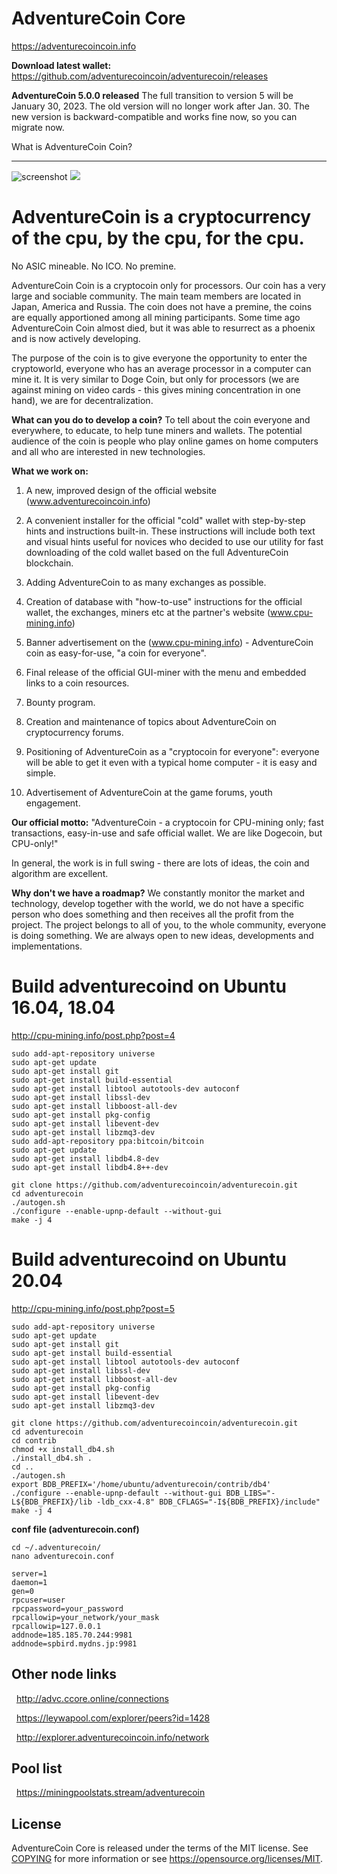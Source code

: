 AdventureCoin Core
=====================================

https://adventurecoincoin.info

**Download latest wallet:**
https://github.com/adventurecoincoin/adventurecoin/releases

**AdventureCoin 5.0.0 released**
The full transition to version 5 will be January 30, 2023.
The old version will no longer work after Jan. 30.
The new version is backward-compatible and works fine now, so you can migrate now.

What is AdventureCoin Coin?

----------------

![screenshot](https://raw.githubusercontent.com/adventurecoincoin/adventurecoin/adventurecoin-5.0.0/docs/screen.png)
![](https://raw.githubusercontent.com/adventurecoincoin/adventurecoin/adventurecoin-4.0.0/docs/images/header-teamwork.png)

# AdventureCoin is a cryptocurrency of the cpu, by the cpu, for the cpu.
No ASIC mineable. No ICO. No premine.

AdventureCoin Coin is a cryptocoin only for processors.
Our coin has a very large and sociable community. The main team members are located in Japan, America and Russia.
The coin does not have a premine, the coins are equally apportioned among all mining participants. Some time ago AdventureCoin Coin almost died, but it was able to resurrect as a phoenix and is now actively developing.

The purpose of the coin is to give everyone the opportunity to enter the cryptoworld, everyone who has an average processor in a computer can mine it. It is very similar to Doge Coin, but only for processors (we are against mining on video cards - this gives mining concentration in one hand), we are for decentralization.

**What can you do to develop a coin?**
To tell about the coin everyone and everywhere, to educate, to help tune miners and wallets. The potential audience of the coin is people who play online games on home computers and all who are interested in new technologies.

**What we work on:**

 1. A new, improved design of the official website (www.adventurecoincoin.info)
 
 2. A convenient installer for the official "cold" wallet with step-by-step hints and instructions built-in. These instructions will include both text and visual hints useful for novices who decided to use our utility for fast downloading of the cold wallet based on the full AdventureCoin blockchain.

 3. Adding AdventureCoin to as many exchanges as possible.

 4. Creation of database with "how-to-use" instructions for the official wallet, the exchanges, miners etc at the partner's website (www.cpu-mining.info)

 5. Banner advertisement on the (www.cpu-mining.info) - AdventureCoin coin as easy-for-use, "a coin for everyone".

 6. Final release of the official GUI-miner with the menu and embedded links to a coin resources.

 7. Bounty program.

 8. Creation and maintenance of topics about AdventureCoin on cryptocurrency forums.

 9. Positioning of AdventureCoin as a "cryptocoin for everyone": everyone will be able to get it even with a typical home computer - it is easy and simple.

10. Advertisement of AdventureCoin at the game forums, youth engagement.

**Our official motto:** "AdventureCoin - a cryptocoin for CPU-mining only; fast transactions, easy-in-use and safe official wallet. We are like Dogecoin, but CPU-only!"

In general, the work is in full swing - there are lots of ideas, the coin and algorithm are excellent.

**Why don't we have a roadmap?**
We constantly monitor the market and technology, develop together with the world, we do not have a specific person who does something and then receives all the profit from the project. The project belongs to all of you, to the whole community, everyone is doing something. We are always open to new ideas, developments and implementations.



# Build adventurecoind on Ubuntu 16.04, 18.04
http://cpu-mining.info/post.php?post=4

```
sudo add-apt-repository universe
sudo apt-get update
sudo apt-get install git
sudo apt-get install build-essential
sudo apt-get install libtool autotools-dev autoconf
sudo apt-get install libssl-dev
sudo apt-get install libboost-all-dev
sudo apt-get install pkg-config
sudo apt-get install libevent-dev
sudo apt-get install libzmq3-dev
sudo add-apt-repository ppa:bitcoin/bitcoin
sudo apt-get update
sudo apt-get install libdb4.8-dev
sudo apt-get install libdb4.8++-dev

git clone https://github.com/adventurecoincoin/adventurecoin.git
cd adventurecoin
./autogen.sh
./configure --enable-upnp-default --without-gui
make -j 4
```

# Build adventurecoind on Ubuntu 20.04
http://cpu-mining.info/post.php?post=5

```
sudo add-apt-repository universe
sudo apt-get update
sudo apt-get install git
sudo apt-get install build-essential
sudo apt-get install libtool autotools-dev autoconf
sudo apt-get install libssl-dev
sudo apt-get install libboost-all-dev
sudo apt-get install pkg-config
sudo apt-get install libevent-dev
sudo apt-get install libzmq3-dev

git clone https://github.com/adventurecoincoin/adventurecoin.git
cd adventurecoin
cd contrib
chmod +x install_db4.sh
./install_db4.sh .
cd ..
./autogen.sh
export BDB_PREFIX='/home/ubuntu/adventurecoin/contrib/db4'
./configure --enable-upnp-default --without-gui BDB_LIBS="-L${BDB_PREFIX}/lib -ldb_cxx-4.8" BDB_CFLAGS="-I${BDB_PREFIX}/include"
make -j 4
```

**conf file (adventurecoin.conf)**
```
cd ~/.adventurecoin/
nano adventurecoin.conf
```

```
server=1
daemon=1
gen=0
rpcuser=user
rpcpassword=your_password
rpcallowip=your_network/your_mask
rpcallowip=127.0.0.1
addnode=185.185.70.244:9981
addnode=spbird.mydns.jp:9981
```

Other node links
----------------

&nbsp;  http://advc.ccore.online/connections
  
&nbsp;  https://leywapool.com/explorer/peers?id=1428
  
&nbsp;  http://explorer.adventurecoincoin.info/network

Pool list
---------

&nbsp; https://miningpoolstats.stream/adventurecoin



License
-------

AdventureCoin Core is released under the terms of the MIT license. See [COPYING](COPYING) for more
information or see https://opensource.org/licenses/MIT.

